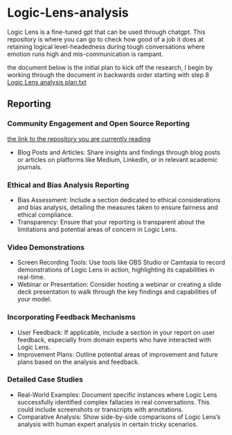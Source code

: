 # Logic-Lens-analysis
Logic Lens is a fine-tuned gpt that can be used through chatgpt. This repository is where you can go to check how good of a job it does at retaining logical level-headedness during tough conversations where emotion runs high and mis-communication is rampant.

the document below is the initial plan to kick off the research, I begin by working through the document in backwards order starting with step 8
[Logic Lens analysis plan.txt](https://github.com/Yearbook-enzyme/Logic-Lens-analysis/files/13928642/Logic.Lens.analysis.plan.txt)

## Reporting
### Community Engagement and Open Source Reporting
[the link to the repository you are currently reading](https://github.com/Yearbook-enzyme/Logic-Lens-analysis)
- Blog Posts and Articles: Share insights and findings through blog posts or articles on platforms like Medium, LinkedIn, or in relevant academic journals.

### Ethical and Bias Analysis Reporting
- Bias Assessment: Include a section dedicated to ethical considerations and bias analysis, detailing the measures taken to ensure fairness and ethical compliance.
- Transparency: Ensure that your reporting is transparent about the limitations and potential areas of concern in Logic Lens.

### Video Demonstrations
- Screen Recording Tools: Use tools like OBS Studio or Camtasia to record demonstrations of Logic Lens in action, highlighting its capabilities in real-time.
- Webinar or Presentation: Consider hosting a webinar or creating a slide deck presentation to walk through the key findings and capabilities of your model.

### Incorporating Feedback Mechanisms
- User Feedback: If applicable, include a section in your report on user feedback, especially from domain experts who have interacted with Logic Lens.
- Improvement Plans: Outline potential areas of improvement and future plans based on the analysis and feedback.

### Detailed Case Studies
- Real-World Examples: Document specific instances where Logic Lens successfully identified complex fallacies in real conversations. This could include screenshots or transcripts with annotations.
- Comparative Analysis: Show side-by-side comparisons of Logic Lens’s analysis with human expert analysis in certain tricky scenarios.
